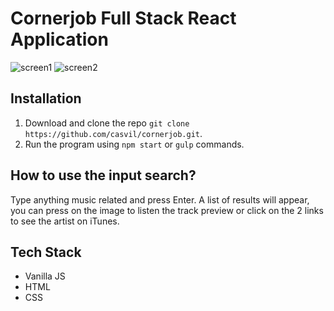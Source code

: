 # Cornerjob Full Stack React Application

![screen1](https://user-images.githubusercontent.com/1532640/28425569-f80780d6-6d70-11e7-9c4c-420762dc61e2.png)
![screen2](https://user-images.githubusercontent.com/1532640/28425570-f812fa92-6d70-11e7-8e49-f143649f2b1f.png)


## Installation
1. Download and clone the repo `git clone https://github.com/casvil/cornerjob.git`.
2. Run the program using `npm start` or `gulp` commands.

## How to use the input search?
Type anything music related and press Enter.
A list of results will appear, you can press on the image to listen the track preview or click on the 2 links to see the artist on iTunes.

## Tech Stack
- Vanilla JS
- HTML
- CSS

